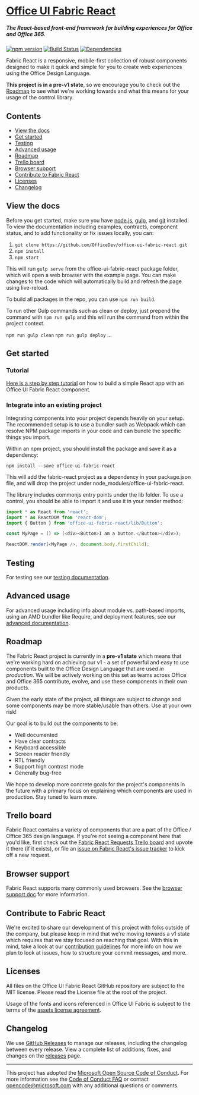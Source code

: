 # [Office UI Fabric React](http://dev.office.com/fabric)

##### The React-based front-end framework for building experiences for Office and Office 365.

[![npm version](https://badge.fury.io/js/office-ui-fabric-react.svg)](https://badge.fury.io/js/office-ui-fabric-react)
[![Build Status](https://travis-ci.org/OfficeDev/office-ui-fabric-react.svg?branch=master)](https://travis-ci.org/OfficeDev/office-ui-fabric-react)
[![Dependencies](https://david-dm.org/OfficeDev/office-ui-fabric-react.svg)](https://david-dm.org/OfficeDev/office-ui-fabric-react)

Fabric React is a responsive, mobile-first collection of robust components designed to make it quick and simple for you to create web experiences using the Office Design Language.

**This project is in a pre-v1 state**, so we encourage you to check out the [Roadmap](#roadmap) to see what we're working towards and what this means for your usage of the control library.

## Contents

- [View the docs](#view-the-docs)
- [Get started](#get-started)
- [Testing](#testing)
- [Advanced usage](#advanced-usage)
- [Roadmap](#roadmap)
- [Trello board](#trello-board)
- [Browser support](#browser-support)
- [Contribute to Fabric React](#contribute-to-fabric-react)
- [Licenses](#licenses)
- [Changelog](#changelog)


## View the docs

Before you get started, make sure you have [node.js](https://nodejs.org/), [gulp](http://gulpjs.com/), and [git](https://git-scm.com/) installed. To view the documentation including examples, contracts, component status, and to add functionality or fix issues locally, you can:

1. `git clone https://github.com/OfficeDev/office-ui-fabric-react.git`
2. `npm install`
3. `npm start`

This will run `gulp serve` from the office-ui-fabric-react package folder, which will open a web browser with the example page. You can make changes to the code which will automatically build and refresh the page using live-reload.

To build all packages in the repo, you can use `npm run build`.

To run other Gulp commands such as clean or deploy, just prepend the command with `npm run gulp` and this will run the command from within the project context.

`npm run gulp clean`
`npm run gulp deploy`
...

## Get started

### Tutorial
[Here is a step by step tutorial](https://github.com/OfficeDev/office-ui-fabric-react/blob/master/ghdocs/README.md) on how to build a simple React app with an Office UI Fabric React component.

### Integrate into an existing project
Integrating components into your project depends heavily on your setup. The recommended setup is to use a bundler such as Webpack which can resolve NPM package imports in your code and can bundle the specific things you import.

Within an npm project, you should install the package and save it as a dependency:

```
npm install --save office-ui-fabric-react
```

This will add the fabric-react project as a dependency in your package.json file, and will drop the project under node_modules/office-ui-fabric-react.

The library includes commonjs entry points under the lib folder. To use a control, you should be able to import it and use it in your render method:

```js
import * as React from 'react';
import * as ReactDOM from 'react-dom';
import { Button } from 'office-ui-fabric-react/lib/Button';

const MyPage = () => (<div><Button>I am a button.</Button></div>);

ReactDOM.render(<MyPage />, document.body.firstChild);
```

## Testing

For testing see our [testing documentation](https://github.com/OfficeDev/office-ui-fabric-react/blob/master/ghdocs/TESTING.md).

## Advanced usage

For advanced usage including info about module vs. path-based imports, using an AMD bundler like Require, and deployment features, see our [advanced documentation](https://github.com/OfficeDev/office-ui-fabric-react/blob/master/ghdocs/ADVANCED.md).


## Roadmap

The Fabric React project is currently in a **pre-v1 state** which means that we're working hard on achieving our v1 - a set of powerful and easy to use components built to the Office Design Language that are used *in production*. We will be actively working on this set as teams across Office and Office 365 contribute, evolve, and use these components in their own products.

Given the early state of the project, all things are subject to change and some components may be more stable/usable than others. Use at your own risk!

Our goal is to build out the components to be:
- Well documented
- Have clear contracts
- Keyboard accessible
- Screen reader friendly
- RTL friendly
- Support high contrast mode
- Generally bug-free

We hope to develop more concrete goals for the project's components in the future with a primary focus on explaining which components are used in production. Stay tuned to learn more.

## Trello board

Fabric React contains a variety of components that are a part of the Office / Office 365 design language. If you're not seeing a component here that you'd like, first check out the [Fabric React Requests Trello board](https://trello.com/b/hBP8XdvR/office-ui-fabric-react-requests) and upvote it there (if it exists), or file an [issue on Fabric React's issue tracker](https://github.com/OfficeDev/office-ui-fabric-react/issues) to kick off a new request.


## Browser support

Fabric React supports many commonly used browsers. See the [browser support doc](https://github.com/OfficeDev/office-ui-fabric-react/blob/master/ghdocs/BROWSERSUPPORT.md) for more information.


## Contribute to Fabric React

We're excited to share our development of this project with folks outside of the company, but please keep in mind that we're moving towards a v1 state which requires that we stay focused on reaching that goal. With this in mind, take a look at our [contribution guidelines](https://github.com/OfficeDev/office-ui-fabric-react/blob/master/ghdocs/CONTRIBUTING.md) for more info on how we plan to look at issues, how to structure your commit messages, and more.


## Licenses

All files on the Office UI Fabric React GitHub repository are subject to the MIT license. Please read the License file at the root of the project.

Usage of the fonts and icons referenced in Office UI Fabric is subject to the terms of the [assets license agreement](http://aka.ms/fabric-assets-license).


## Changelog

We use [GitHub Releases](https://github.com/blog/1547-release-your-software) to manage our releases, including the changelog between every release. View a complete list of additions, fixes, and changes on the [releases](https://github.com/OfficeDev/office-ui-fabric-react/releases) page.

- - -

This project has adopted the [Microsoft Open Source Code of Conduct](https://opensource.microsoft.com/codeofconduct/). For more information see the [Code of Conduct FAQ](https://opensource.microsoft.com/codeofconduct/faq/) or contact [opencode@microsoft.com](mailto:opencode@microsoft.com) with any additional questions or comments.
